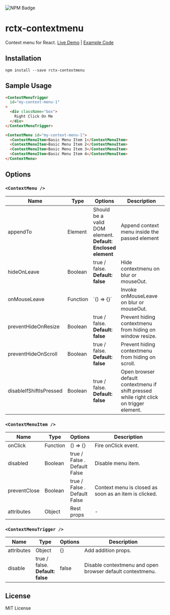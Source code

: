![NPM Badge](https://badge.fury.io/js/rctx-contextmenu.svg)

# rctx-contextmenu
Context menu for React. <a href="https://reachtokish.github.io/rctx-contextmenu/" target="_blank">Live Demo</a> | <a href="https://github.com/reachtokish/rctx-contextmenu/tree/master/example" target="_blank">Example Code</a>[]()



## Installation
```
npm install --save rctx-contextmenu
```

## Sample Usage
```html
<ContextMenuTrigger
  id="my-context-menu-1"
>
  <div className="box">
    Right Click On Me
  </div>
</ContextMenuTrigger>

<ContextMenu id="my-context-menu-1">
  <ContextMenuItem>Basic Menu Item 1</ContextMenuItem>
  <ContextMenuItem>Basic Menu Item 2</ContextMenuItem>
  <ContextMenuItem>Basic Menu Item 3</ContextMenuItem>
  <ContextMenuItem>Basic Menu Item 4</ContextMenuItem>
</ContextMenu>
```

## Options
### `<ContextMenu />`
<table class="table table-bordered table-striped">
  <thead>
  <tr>
    <th style="width: 60px;">Name</th>
    <th style="width: 50px;">Type</th>
    <th style="width: 10px;">Options</th>
    <th>Description</th>
  </tr>
  </thead>
  <tbody>
    <tr>
      <td>appendTo</td>
      <td>Element</td>
      <td>Should be a valid DOM element. <strong>Default: Enclosed element</strong></td>
      <td>Append context menu inside the passed element</td>
    </tr>
    <tr>
      <td>hideOnLeave</td>
      <td>Boolean</td>
      <td>true / false. <strong>Default: false</strong></td>
      <td>Hide contextmenu on blur or mouseOut.</td>
    </tr>
    <tr>
      <td>onMouseLeave</td>
      <td>Function</td>
      <td>`() => {}`</td>
      <td>Invoke onMouseLeave on blur or mouseOut.</td>
    </tr>
    <tr>
      <td>preventHideOnResize</td>
      <td>Boolean</td>
      <td>true / false. <strong>Default: false</strong></td>
      <td>Prevent hiding contextmenu from hiding on window resize.</td>
    </tr>
    <tr>
      <td>preventHideOnScroll</td>
      <td>Boolean</td>
      <td>true / false. <strong>Default: false</strong></td>
      <td>Prevent hiding contextmenu from hiding on scroll.</td>
    </tr>
    <tr>
      <td>disableIfShiftIsPressed</td>
      <td>Boolean</td>
      <td>true / false. <strong>Default: false</strong></td>
      <td>Open browser default contextmenu if shift pressed while right click on trigger element.</td>
    </tr>
  </tbody>
</table>

### `<ContextMenuItem />`
<table class="table table-bordered table-striped">
  <thead>
    <tr>
      <th style="width: 60px;">Name</th>
      <th style="width: 50px;">Type</th>
      <th style="width: 10px;">Options</th>
      <th>Description</th>
    </tr>
  </thead>
  <tbody>
    <tr>
      <td>onClick</td>
      <td>Function</td>
      <td>() => {}</td>
      <td>Fire onClick event.</td>
    </tr>
    <tr>
      <td>disabled</td>
      <td>Boolean</td>
      <td>true / False . Default False</td>
      <td>Disable menu item.</td>
    </tr>
    <tr>
      <td>preventClose</td>
      <td>Boolean</td>
      <td>true / False . Default False</td>
      <td>Context menu is closed as soon as an item is clicked.</td>
    </tr>
    <tr>
      <td>attributes</td>
      <td>Object</td>
      <td>Rest props</td>
      <td>-</td>
    </tr>
  </tbody>
</table>

### `<ContextMenuTrigger />`
<table class="table table-bordered table-striped">
  <thead>
    <tr>
      <th style="width: 60px;">Name</th>
      <th style="width: 50px;">Type</th>
      <th style="width: 10px;">Options</th>
      <th>Description</th>
    </tr>
  </thead>
  <tbody>
    <tr>
      <td>attributes</td>
      <td>Object</td>
      <td>{}</td>
      <td>Add addition props.</td>
    </tr>
    <tr>
      <td>disable</td>
      <td>true / false. <strong>Default: false</strong></td>
      <td>false</td>
      <td>Disable contextmenu and open browser default contextmenu.</td>
    </tr>
  </tbody>
</table>

## License
MIT License

<!-- ## `<SubMenu />` -->

<!-- onHide, onShow, preventHideOnContextMenu, className, programmatically hide show, animation - Not Done -->

<!-- ContextMenuTrigger - collect, holdToDisplay - Not Done -->